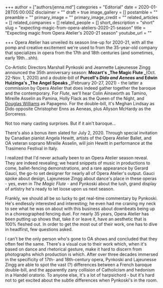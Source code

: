 +++
author = ["authors/jenna.md"]
categories = "Editorial"
date = 2020-01-28T05:00:00Z
disclaimer = ""
draft = true
image_gallery = []
postamble = ""
preamble = ""
primary_image = ""
primary_image_credit = ""
related_articles = []
related_companies = []
related_people = []
short_description = "short"
slug = "expecting-magic-from-opera-ateliers-2020-21-season"
title = "Expecting magic from Opera Atelier's 2020-21 season"
youtube_url = ""

+++
Opera Atelier has unveiled its season line-up for 2020-21, with all the pomp and creative excitement we're used to from the 35-year-old company that specializes in opera from the 17th and 18th centuries (and sometimes, early 19th...shh).

Co-Artistic Directors Marshall Pynkoski and Jeannette Lajeunesse Zingg announced the 35th anniversary season: **Mozart's _The Magic Flute _**(Oct. 22-Nov. 1, 2020) and a double-bill of **Purcell's _Dido and Aeneas_ and Edwin Huizinga's _The Angel Speaks _**(February 20-27, 2021) - the latter a commission by Opera Atelier that does indeed gather together the baroque and the contemporary. For _Flute_, we'll hear Colin Ainsworth as Tamino, Mireille Asselin as Pamina, Holly Flack as the Queen of the Night, and [Douglas Williams](/talking-with-singers-douglas-williams/) as Papageno. For the double-bill, it's Meghan Lindsay as Dido opposite Christopher Enns as Aeneas, plus Allyson McHardy as the Sorceress.

Not too many casting surprises. But if it ain't baroque...

There's also a bonus item slated for July 2, 2020. Through special invitation by Canadian pianist Angela Hewitt, artists of the Opera Atelier Ballet, and OA veteran soprano Mireille Asselin, will join Hewitt in performance at the Trasimeno Festival in Italy.

I realized that I'd never actually been to an Opera Atelier season reveal. They are indeed revealing; we heard snippets of music in productions to come, ballet-fencing demonstrations, and a rare appearance by Gerard Gauci, the go-to set designer for nearly all of Opera Atelier's output. Gauci spoke about design, Lajeunesse Zingg about dance's place in these operas - yes, even in _The Magic Flute_ - and Pynkoski about the lush, grand display of artistry he's ready to let loose upon us next season.

Frankly, we should all be so lucky to get real-time commentary by Pynkoski. He's endlessly interested and interesting; he even had me craning my neck to see what he was on about with this business about downbeats being up in a choreographed fencing duel. For nearly 35 years, Opera Atelier has been putting up shows that, take it or leave it, have an aesthetic that is 100% fleshed out. In order to get the most out of their work, one has to dive in headfirst, few questions asked.

I can't be the only person who's gone to OA shows and concluded that they often feel the same. There's a visual cue to their work which, when it's based on dance and rhetorical gesture, make it hard to discern from photographs which production is which. After over three decades immersed in the specificity of 17th- and 18th-century opera, Pynkoski and Lajeunesse Zingg are able to spot the vast (?) differences between a French baroque double-bill, and the apparently zany collision of Catholicism and hedonism in a Handel oratorio. To anyone else, it's a lot of harpsichord - but it's hard not to get excited about the subtle differences when Pynkoski's in the room.
